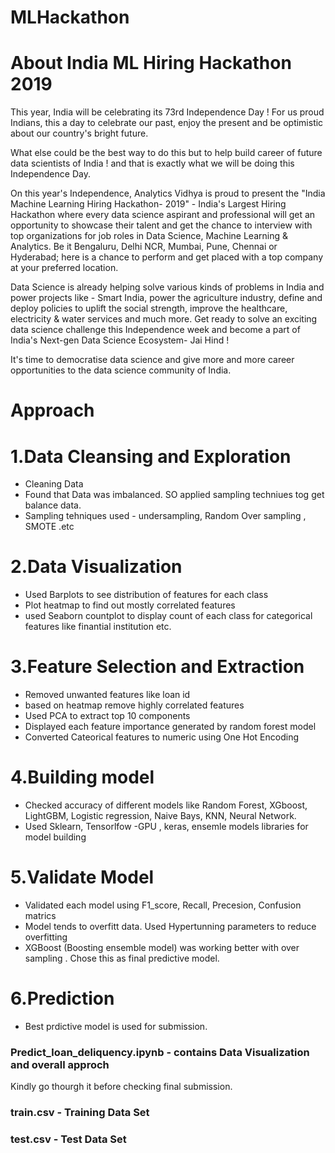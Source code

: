 # MLHackathon

# About India ML Hiring Hackathon 2019
This year, India will be celebrating its 73rd Independence Day !  For us proud Indians, this a day to celebrate our past, enjoy the present and be optimistic about our country's bright future.
 
What else could be the best way to do this but to help build career of future data scientists of India ! and that is exactly what we will be doing this Independence Day.
 
On this year's Independence, Analytics Vidhya is proud to present the "India Machine Learning Hiring Hackathon- 2019" - India's Largest Hiring Hackathon where every data science aspirant and professional will get an opportunity to showcase their talent and get the chance to interview with top organizations for job roles in Data Science, Machine Learning & Analytics. Be it Bengaluru, Delhi NCR, Mumbai, Pune, Chennai or Hyderabad; here is a chance to perform and get placed with a top company at your preferred location.
 
Data Science is already helping solve various kinds of problems in India and power projects like - Smart India, power the agriculture industry, define and deploy policies to uplift the social strength, improve the healthcare, electricity & water services and much more.  Get ready to solve an exciting data science challenge this Independence week and become a part of India's Next-gen Data Science Ecosystem- Jai Hind !
 
It's time to democratise data science and give more and more career opportunities to the data science community of India. 

# Approach 

# 1.Data Cleansing and Exploration
- Cleaning Data
- Found that Data was imbalanced. SO applied sampling techniues tog get balance data.
- Sampling tehniques used - undersampling, Random Over sampling , SMOTE .etc

# 2.Data Visualization
- Used Barplots to see distribution of features for each class
- Plot heatmap to find out mostly correlated features
- used Seaborn countplot to display count of each class for categorical features like finantial institution etc.

# 3.Feature Selection and Extraction
- Removed unwanted features like loan id
- based on heatmap remove highly correlated features
- Used PCA to extract top 10 components 
- Displayed each feature importance generated by random forest model
- Converted Cateorical features to numeric using One Hot Encoding

# 4.Building model
- Checked accuracy of different models like Random Forest, XGboost, LightGBM, Logistic regression, Naive Bays, KNN, Neural Network.
- Used Sklearn, Tensorlfow -GPU , keras, ensemle models libraries for model building

# 5.Validate Model
- Validated each model using F1_score, Recall, Precesion, Confusion matrics
- Model tends to overfitt data. Used Hypertunning parameters to reduce overfitting
- XGBoost (Boosting ensemble model) was working better with over sampling . Chose this as final predictive model.

# 6.Prediction
- Best prdictive model is used for submission. 


### Predict_loan_deliquency.ipynb -  contains Data Visualization and overall approch 
Kindly go thourgh it before checking final submission. 


### train.csv  - Training Data Set
### test.csv  - Test Data Set
